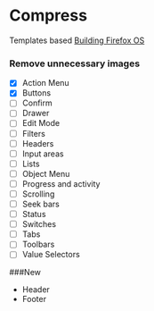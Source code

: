 Compress
========
Templates based [Building Firefox OS](http://buildingfirefoxos.com/)

### Remove unnecessary images

- [x] Action Menu
- [x] Buttons
- [ ] Confirm
- [ ] Drawer
- [ ] Edit Mode
- [ ] Filters
- [ ] Headers
- [ ] Input areas
- [ ] Lists
- [ ] Object Menu
- [ ] Progress and activity
- [ ] Scrolling
- [ ] Seek bars
- [ ] Status
- [ ] Switches
- [ ] Tabs
- [ ] Toolbars
- [ ] Value Selectors

###New
* Header
* Footer

